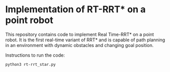# Implementation of RT-RRT* on a point robot
This repository contains code to implement Real Time-RRT* on a point robot. It is the first real-time variant of RRT* and is capable of path planning in an environment with dynamic obstacles and changing goal position.  

Instructions to run the code:
```
python3 rt-rrt_star.py
```

